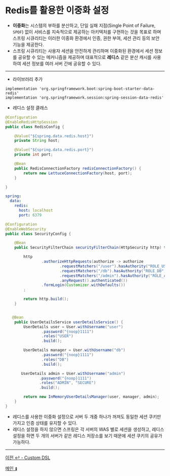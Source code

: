 # Redis를 활용한 이중화 설정

- **이중화**는 시스템의 부하를 분산하고, 단일 실패 지점(Single Point of Failure, `SPOF`) 없이 서비스를 지속적으로 제공하는 아키텍처를 구현하는 것을 목표로 하며
    스프링 시큐리티는 이러한 이중화 환경에서 인증, 권한 부여, 세션 관리 등의 보안 기능을 제공한다.
- 스프링 시큐리티는 사용자 세션을 안전하게 관리하며 이중화된 환경에서 세션 정보를 공유할 수 있는 메커니즘을 제공하며 대표적으로 **레디스** 같은 분산 캐시를 사용하여
    세션 정보를 여러 서버 간에 공유할 수 있다.

---

- 라이브러리 추가

```text
implementation 'org.springframework.boot:spring-boot-starter-data-redis'
implementation 'org.springframework.session:spring-session-data-redis'
```

- 레디스 설정 클래스

```java
@Configuration
@EnableRedisHttpSession
public class RedisConfig {

    @Value("${spring.data.redis.host}")
    private String host;

    @Value("${spring.data.redis.port}")
    private int port;

    @Bean
    public RedisConnectionFactory redisConnectionFactory() {
        return new LettuceConnectionFactory(host, port);
    }

}
```
```yaml
spring:
  data:
    redis:
      host: localhost
      port: 6379
```

```java
@Configuration
@EnableWebSecurity
public class SecurityConfig {

    @Bean
    public SecurityFilterChain securityFilterChain(HttpSecurity http) throws Exception {

        http
                .authorizeHttpRequests(authorize -> authorize
                        .requestMatchers("/user").hasAuthority("ROLE_USER")
                        .requestMatchers("/db").hasAuthority("ROLE_DB")
                        .requestMatchers("/admin").hasAuthority("ROLE_ADMIN")
                        .anyRequest().authenticated())
                .formLogin(Customizer.withDefaults())
        ;

        return http.build();
    }


   @Bean
    public UserDetailsService userDetailsService() {
        UserDetails user = User.withUsername("user")
                .password("{noop}1111")
                .roles("USER")
                .build();

        UserDetails manager = User.withUsername("db")
                .password("{noop}1111")
                .roles("DB")
                .build();

       UserDetails admin = User.withUsername("admin")
               .password("{noop}1111")
               .roles("ADMIN", "SECURE")
               .build();

        return new InMemoryUserDetailsManager(user, manager, admin);
    }
}
```

- 레디스를 사용한 이중화 설정으로 서버 두 개중 하나가 꺼져도 동일한 세션 쿠키만 가지고 인증 상태를 유지할 수 있다.
- 레디스 설정을 하지 않으면 스프링은 각 서버의 WAS 별로 세션을 생성하고, 레디스 설정을 하면 두 개의 서버가 같은 레디스 저장소를 보기 때문에 세션 쿠키의 공유가 가능하다.

---

[이전 ↩️ - Custom DSL](https://github.com/genesis12345678/TIL/blob/main/Spring/security/MultiSecurity/CustomDSL.md)

[메인 ⏫](https://github.com/genesis12345678/TIL/blob/main/Spring/security/main.md)